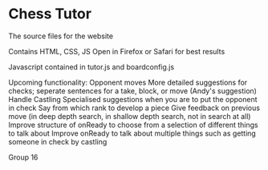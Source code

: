# Chess Tutor
The source files for the website

Contains HTML, CSS, JS
Open in Firefox or Safari for best results

Javascript contained in tutor.js and boardconfig.js

Upcoming functionality:
  Opponent moves
  More detailed suggestions for checks; seperate sentences for a take, block, or move (Andy's suggestion)
  Handle Castling
  Specialised suggestions when you are to put the opponent in check
  Say from which rank to develop a piece
  Give feedback on previous move (in deep depth search, in shallow depth search, not in search at all)
  Improve structure of onReady to choose from a selection of different things to talk about
  Improve onReady to talk about multiple things such as getting someone in check by castling

Group 16
